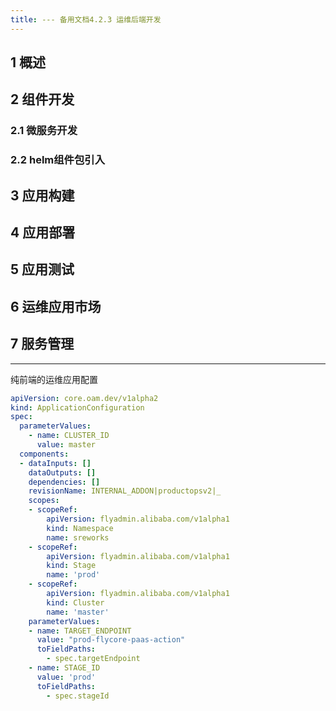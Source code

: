 ```yaml
---
title: --- 备用文档4.2.3 运维后端开发
---
```


<a name="Kwm77"></a>

## 1 概述
<a name="eOwsz"></a>

## 2 组件开发
<a name="dNMZI"></a>

### 2.1 微服务开发
<a name="xITzT"></a>

### 2.2 helm组件包引入
<a name="tTrck"></a>

## 3 应用构建
<a name="Pciwl"></a>

## 4 应用部署
<a name="gWI8G"></a>

## 5 应用测试
<a name="AXnPL"></a>

## 6 运维应用市场
<a name="TxRmw"></a>

## 7 服务管理


---


纯前端的运维应用配置
```yaml
apiVersion: core.oam.dev/v1alpha2
kind: ApplicationConfiguration
spec:
  parameterValues:
    - name: CLUSTER_ID
      value: master
  components: 
  - dataInputs: []
    dataOutputs: []
    dependencies: []
    revisionName: INTERNAL_ADDON|productopsv2|_
    scopes:
    - scopeRef:
        apiVersion: flyadmin.alibaba.com/v1alpha1
        kind: Namespace
        name: sreworks
    - scopeRef:
        apiVersion: flyadmin.alibaba.com/v1alpha1
        kind: Stage
        name: 'prod'
    - scopeRef:
        apiVersion: flyadmin.alibaba.com/v1alpha1
        kind: Cluster
        name: 'master'
    parameterValues:
    - name: TARGET_ENDPOINT
      value: "prod-flycore-paas-action"
      toFieldPaths:
        - spec.targetEndpoint
    - name: STAGE_ID
      value: 'prod'
      toFieldPaths:
        - spec.stageId

```
